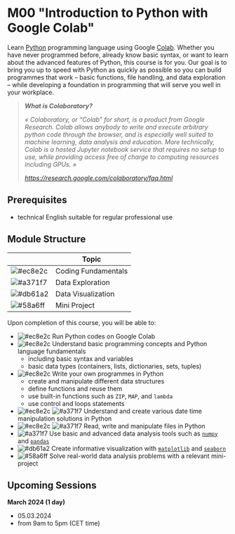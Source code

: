 # M00 "Introduction to Python with Google Colab"

Learn [Python][1] programming language using Google [Colab][2]. Whether you have never programmed before, already know basic syntax, or want to learn about the advanced features of Python, this course is for you. Our goal is to bring you up to speed with Python as quickly as possible so you can build programmes that work – basic functions, file handling, and data exploration – while developing a foundation in programming that will serve you well in your workplace.

> ***What is Colaboratory?***
> 
> *« Colaboratory, or “Colab” for short, is a product from Google Research. Colab allows anybody to write and execute arbitrary python code through the browser, and is especially well suited to machine learning, data analysis and education. More technically, Colab is a hosted Jupyter notebook service that requires no setup to use, while providing access free of charge to computing resources including GPUs. »*
> 
> *https://research.google.com/colaboratory/faq.html*


## Prerequisites

- technical English suitable for regular professional use



## Module Structure

|                                                        | Topic               |
| ------------------------------------------------------ | ------------------- |
| ![#ec8e2c](https://placehold.co/5x5/ec8e2c/ec8e2c.png) | Coding Fundamentals |
| ![#a371f7](https://placehold.co/5x5/a371f7/a371f7.png) | Data Exploration    |
| ![#db61a2](https://placehold.co/5x5/db61a2/db61a2.png) | Data Visualization  |
| ![#58a6ff](https://placehold.co/5x5/58a6ff/58a6ff.png) | Mini Project        |

Upon completion of this course, you will be able to:
- ![#ec8e2c](https://placehold.co/5x5/ec8e2c/ec8e2c.png) Run Python codes on Google Colab
- ![#ec8e2c](https://placehold.co/5x5/ec8e2c/ec8e2c.png) Understand basic programming concepts and Python language fundamentals
    - including basic syntax and variables
    - basic data types (containers, lists, dictionaries, sets, tuples)
- ![#ec8e2c](https://placehold.co/5x5/ec8e2c/ec8e2c.png) Write your own programmes in Python
    - create and manipulate different data structures
    - define functions and reuse them
    - use built-in functions such as `ZIP`, `MAP`, and `lambda`
    - use control and loops statements
- ![#ec8e2c](https://placehold.co/5x5/ec8e2c/ec8e2c.png) ![#a371f7](https://placehold.co/5x5/a371f7/a371f7.png) Understand and create various date time manipulation solutions in Python
- ![#ec8e2c](https://placehold.co/5x5/ec8e2c/ec8e2c.png) ![#a371f7](https://placehold.co/5x5/a371f7/a371f7.png) Read, write and manipulate files in Python
- ![#a371f7](https://placehold.co/5x5/a371f7/a371f7.png) Use basic and advanced data analysis tools such as [`numpy`][3] and [`pandas`][4]
- ![#db61a2](https://placehold.co/5x5/db61a2/db61a2.png) Create informative visualization with [`matplotlib`][5] and [`seaborn`][6]
- ![#58a6ff](https://placehold.co/5x5/58a6ff/58a6ff.png) Solve real-world data analysis problems with a relevant mini-project



## Upcoming Sessions

**March 2024 (1 day)**
- 05.03.2024
- from 9am to 5pm (CET time)



<!-- LINKS -->
[1]: https://www.python.org/about/ 'About Python'
[2]: https://research.google.com/colaboratory/faq.html 'About Colab'
[3]: https://numpy.org/ 'About NumPy'
[4]: https://pandas.pydata.org/ 'About Pandas'
[5]: https://matplotlib.org/ 'About Matplotlib'
[6]: https://seaborn.pydata.org/ 'About Seaborn'
[7]: ... '...'
[8]: ... '...'
[9]: ... '...'
[10]: ... '...'
